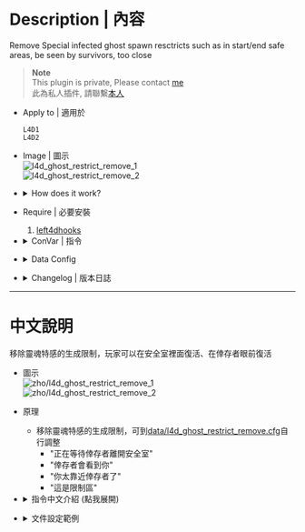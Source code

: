 # Description | 內容
Remove Special infected ghost spawn resctricts such as in start/end safe areas, be seen by survivors, too close

> __Note__ <br/>
This plugin is private, Please contact [me](https://github.com/fbef0102/Game-Private_Plugin#私人插件列表-private-plugins-list)<br/>
此為私人插件, 請聯繫[本人](https://github.com/fbef0102/Game-Private_Plugin#私人插件列表-private-plugins-list)

* Apply to | 適用於
	```
	L4D1
	L4D2
	```

* Image | 圖示
	<br/>![l4d_ghost_restrict_remove_1](image/l4d_ghost_restrict_remove_1.jpg)
	<br/>![l4d_ghost_restrict_remove_2](image/l4d_ghost_restrict_remove_2.jpg)

* <details><summary>How does it work?</summary>

	* Remove Special infected ghost spawn resctricts in [data/l4d_ghost_restrict_remove.cfg](data/l4d_ghost_restrict_remove.cfg)
		* "waiting for survivors to leave the safe area"
		* "You can been seen by survivors"
		* "You are too close to survivors"
		* "This is a restricted area"
</details>

* Require | 必要安裝
	1. [left4dhooks](https://forums.alliedmods.net/showthread.php?t=321696)

* <details><summary>ConVar | 指令</summary>

	* cfg/sourcemod/l4d_ghost_restrict_remove.cfg
		```php
		// 0=Plugin off, 1=Plugin on.
		l4d_ghost_restrict_remove_enable "1"
		```
</details>

* <details><summary>Data Config</summary>

	* [data/l4d_ghost_restrict_remove.cfg](data/l4d_ghost_restrict_remove.cfg)
		> Manual in this file, click for more details...
</details>

* <details><summary>Changelog | 版本日誌</summary>

	* v1.0 (2024-11-13)	
		* Initial Release
</details>

- - - -
# 中文說明
移除靈魂特感的生成限制，玩家可以在安全室裡面復活、在倖存者眼前復活

* 圖示
	<br/>![zho/l4d_ghost_restrict_remove_1](image/zho/l4d_ghost_restrict_remove_1.jpg)
	<br/>![zho/l4d_ghost_restrict_remove_2](image/zho/l4d_ghost_restrict_remove_2.jpg)

* 原理
	* 移除靈魂特感的生成限制，可到[data/l4d_ghost_restrict_remove.cfg](data/l4d_ghost_restrict_remove.cfg)自行調整
		* "正在等待倖存者離開安全室"
		* "倖存者會看到你"
		* "你太靠近倖存者了"
		* "這是限制區"

* <details><summary>指令中文介紹 (點我展開)</summary>

	* cfg/sourcemod/l4d_ghost_restrict_remove.cfg
		```php
		// 0=關閉插件, 1=啟動插件
		l4d_ghost_restrict_remove_enable "1"
		```
</details>

* <details><summary>文件設定範例</summary>
  
	* [data/l4d_ghost_restrict_remove.cfg](data/l4d_ghost_restrict_remove.cfg)
		> 內有中文說明，可點擊查看
</details>
